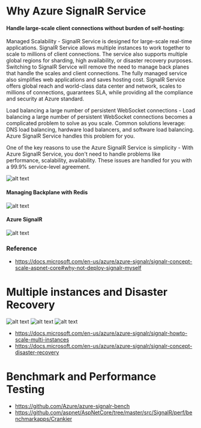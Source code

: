 # Why Azure SignalR Service

#### Handle large-scale client connections without burden of self-hosting:

Managed Scalability - SignalR Service is designed for large-scale real-time applications. SignalR Service allows multiple instances to work together to scale to millions of client connections. The service also supports multiple global regions for sharding, high availability, or disaster recovery purposes. Switching to SignalR Service will remove the need to manage back planes that handle the scales and client connections. The fully managed service also simplifies web applications and saves hosting cost. SignalR Service offers global reach and world-class data center and network, scales to millions of connections, guarantees SLA, while providing all the compliance and security at Azure standard.

Load balancing a large number of persistent WebSocket connections - Load balancing a large number of persistent WebSocket connections becomes a complicated problem to solve as you scale. Common solutions leverage: DNS load balancing, hardware load balancers, and software load balancing. Azure SignalR Service handles this problem for you.

One of the key reasons to use the Azure SignalR Service is simplicity - With Azure SignalR Service, you don't need to handle problems like performance, scalability, availability. These issues are handled for you with a 99.9% service-level agreement.



![alt text](https://docs.microsoft.com/en-us/azure/azure-signalr/media/signalr-overview/managed-signalr-service.png "Managed SignalR")

#### Managing Backplane with Redis

![alt text](https://docs.microsoft.com/en-us/aspnet/core/signalr/scale/_static/redis-backplane.png?view=aspnetcore-3.0 "Managed SignalR")

#### Azure SignalR 

![alt text](https://docs.microsoft.com/en-us/aspnet/core/signalr/scale/_static/azure-signalr-service-multiple-connections.png?view=aspnetcore-3.0 "Managed SignalR")

### Reference
* https://docs.microsoft.com/en-us/azure/azure-signalr/signalr-concept-scale-aspnet-core#why-not-deploy-signalr-myself

# Multiple instances and Disaster Recovery

![alt text](https://docs.microsoft.com/en-us/azure/azure-signalr/media/signalr-concept-disaster-recovery/before-failover.png "")
![alt text](https://docs.microsoft.com/en-us/azure/azure-signalr/media/signalr-concept-disaster-recovery/after-failover.png "")
![alt text](https://docs.microsoft.com/en-us/azure/azure-signalr/media/signalr-concept-disaster-recovery/after-recover.png "")

* https://docs.microsoft.com/en-us/azure/azure-signalr/signalr-howto-scale-multi-instances
* https://docs.microsoft.com/en-us/azure/azure-signalr/signalr-concept-disaster-recovery

# Benchmark and Performance Testing

* https://github.com/Azure/azure-signalr-bench
* https://github.com/aspnet/AspNetCore/tree/master/src/SignalR/perf/benchmarkapps/Crankier
